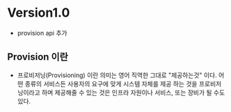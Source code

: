 # Version1.0 
  - provision api 추가

## Provision 이란 
 - 프로비저닝(Provisioning) 이란 의미는 영어 직역한 그대로 "제공하는것" 이다. 어떤 종류의 서비스든 사용자의 요구에 맞게 시스템 자체를 제공 하는 것을 프로비저닝이라고 하며 제공해줄 수 있는 것은 인프라 자원이나 서비스, 또는 장비가 될 수도 있다.